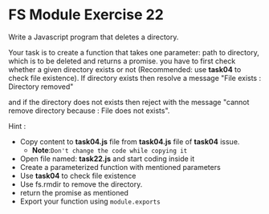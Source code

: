 # FS Module Exercise 22

Write a Javascript program that deletes a directory.

Your task is to create a function that takes one parameter: path to directory, 
which is to be deleted and returns a promise. 
you have to first check whether a given directory exists or not (Recommended: use **task04** to check file existence).
 If directory exists then resolve a message "File exists : Directory removed"

and if the directory does not exists then reject with the message "cannot remove directory because : File does not exists".

Hint :

- Copy content to **task04.js** file from **task04.js** file of **task04** issue.
  - **Note**:`Don't change the code while copying it`
- Open file named: **task22.js** and start coding inside it
- Create a parameterized function with mentioned parameters
- Use **task04** to check file existence
- Use fs.rmdir to remove the directory.
- return the promise as mentioned
- Export your function using `module.exports`

